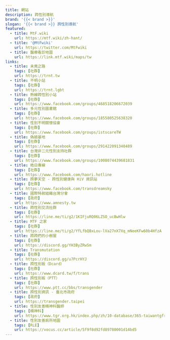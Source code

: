 ```yaml
---
title: 網站
description: 跨性別導航
brand: '{{< brand >}}'
slogan: '{{< brand >}} 跨性別導航'
featured:
  - title: MtF.wiki
    url: https://mtf.wiki/zh-hant/
  - title: '@MtFwiki'
    url: https://twitter.com/MtFwiki
  - title: 醫療看診地圖
    url: https://link.mtf.wiki/maps/tw
links:
  - title: 未竟之路
    tags: [社群]
    url: https://trnt.tw
  - title: 不明小站
    tags: [社群]
    url: https://trnt.lgbt
  - title: 熱線跨性別小站
    tags: [社群]
    url: https://www.facebook.com/groups/468518206672039
  - title: 多元性別圖書館
    tags: [社群]
    url: https://www.facebook.com/groups/185580525638320
  - title: 性別不明關懷協會
    tags: [社群]
    url: https://www.facebook.com/groups/istscareTW
  - title: 偽娘基地
    tags: [社群]
    url: https://www.facebook.com/groups/291422091340489
  - title: 台灣非二元性別支持社群
    tags: [社群]
    url: https://www.facebook.com/groups/1008074439681831
  - title: 皓日專線
    tags: [社群]
    url: https://www.facebook.com/haori.hotline
  - title: 跨夢天空 - 跨性別健康與 HiV 資訊站
    tags: [社群]
    url: https://www.facebook.com/transdreamsky
  - title: 國際特赦組織台灣分會
    tags: [政府]
    url: https://www.amnesty.tw
  - title: 跨性別交流社群
    tags: [社群]
    url: https://line.me/ti/g2/1KIFjuRQ06LZSO_ucBwHlw
  - title: MTF 之家
    tags: [社群]
    url: https://line.me/ti/g2/YfLfbQBxLou-lVa27nX7Xq_mNeeKFw60b4HfzA
  - title: 跨跨們的小樹屋
    tags: [社群]
    url: https://discord.gg/YH3ByZRwSm
  - title: Transmutation
    tags: [社群]
    url: https://discord.gg/u7PcrHYJ
  - title: 跨性別板（Dcard）
    tags: [社群]
    url: https://www.dcard.tw/f/trans
  - title: 跨性別板（PTT）
    tags: [社群]
    url: https://www.ptt.cc/bbs/transgender
  - title: 跨性別資訊 - 臺北市政府
    tags: [政府]
    url: https://transgender.taipei
  - title: 性別友善精神科醫師
    tags: [精神科]
    url: https://www.tgr.org.hk/index.php/zh/10-database/365-taiwantgfriendlypsychiatry
  - title: 性別友善廁所地圖
    tags: [RLE]
    url: https://vocus.cc/article/5f9f8d92fd89780001d14bd5
---
```

